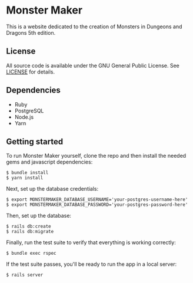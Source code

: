 # Monster Maker

This is a website dedicated to the creation of Monsters in Dungeons and Dragons 5th edition.

## License

All source code is available under the GNU General Public License. See [LICENSE](LICENSE) for details.

## Dependencies

* Ruby
* PostgreSQL
* Node.js
* Yarn

## Getting started

To run Monster Maker yourself, clone the repo and then install the needed gems and javascript dependencies:
```
$ bundle install
$ yarn install
```
Next, set up the database credentials:
```
$ export MONSTERMAKER_DATABASE_USERNAME='your-postgres-username-here'
$ export MONSTERMAKER_DATABASE_PASSWORD='your-postgres-password-here'
```
Then, set up the database:
```
$ rails db:create
$ rails db:migrate
```
Finally, run the test suite to verify that everything is working correctly:
```
$ bundle exec rspec
```
If the test suite passes, you'll be ready to run the app in a local server:
```
$ rails server
```

<!--
This README would normally document whatever steps are necessary to get the
application up and running.

Things you may want to cover:

* Ruby version

* System dependencies

* Configuration

* Database creation

* Database initialization

* How to run the test suite

* Services (job queues, cache servers, search engines, etc.)

* Deployment instructions

* ...
-->
